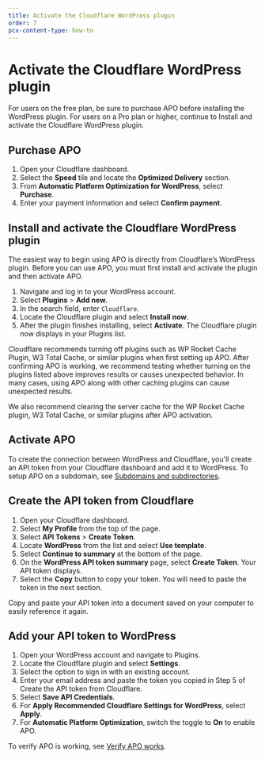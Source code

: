 ```yaml
---
title: Activate the Cloudflare WordPress plugin
order: 7
pcx-content-type: how-to
---
```


# Activate the Cloudflare WordPress plugin

For users on the free plan, be sure to purchase APO before installing the WordPress plugin. For users on a Pro plan or higher, continue to Install and activate the Cloudflare WordPress plugin.

## Purchase APO

1. Open your Cloudflare dashboard.
1. Select the **Speed** tile and locate the **Optimized Delivery** section.
1. From **Automatic Platform Optimization for WordPress**, select **Purchase**.
1. Enter your payment information and select **Confirm payment**.

## Install and activate the Cloudflare WordPress plugin

The easiest way to begin using APO is directly from Cloudflare’s WordPress plugin. Before you can use APO, you must first install and activate the plugin and then activate APO.

1. Navigate and log in to your WordPress account.
1. Select **Plugins** > **Add new**.
1. In the search field, enter `Cloudflare`.
1. Locate the Cloudflare plugin and select **Install now**.
1. After the plugin finishes installing, select **Activate**. The Cloudflare plugin now displays in your Plugins list.

<Aside type="warning">

Cloudflare recommends turning off plugins such as WP Rocket Cache Plugin, W3 Total Cache, or similar plugins when first setting up APO. After confirming APO is working, we recommend testing whether turning on the plugins listed above improves results or causes unexpected behavior. In many cases, using APO along with other caching plugins can cause unexpected results.

We also recommend clearing the server cache for the WP Rocket Cache plugin, W3 Total Cache, or similar plugins after APO activation.

</Aside>

## Activate APO

To create the connection between WordPress and Cloudflare, you'll create an API token from your Cloudflare dashboard and add it to WordPress. To setup APO on a subdomain, see [Subdomains and subdirectories](/reference/subdomains-subdirectories).

## Create the API token from Cloudflare

1. Open your Cloudflare dashboard.
1. Select **My Profile** from the top of the page. 
1. Select **API Tokens** > **Create Token**.
1. Locate **WordPress** from the list and select **Use template**.
1. Select **Continue to summary** at the bottom of the page.
1. On the **WordPress API token summary** page, select **Create Token**. Your API token displays.
1. Select the **Copy** button to copy your token. You will need to paste the token in the next section.

<Aside>

Copy and paste your API token into a document saved on your computer to easily reference it again.

</Aside>

## Add your API token to WordPress

1. Open your WordPress account and navigate to Plugins.
1. Locate the Cloudflare plugin and select **Settings**.
1. Select the option to sign in with an existing account.
1. Enter your email address and paste the token you copied in Step 5 of Create the API token from Cloudflare.
1. Select **Save API Credentials**.
1. For **Apply Recommended Cloudflare Settings for WordPress**, select **Apply**.
1. For **Automatic Platform Optimization**, switch the toggle to **On** to enable APO.

To verify APO is working, see [Verify APO works](/get-started/verify-apo-works).
